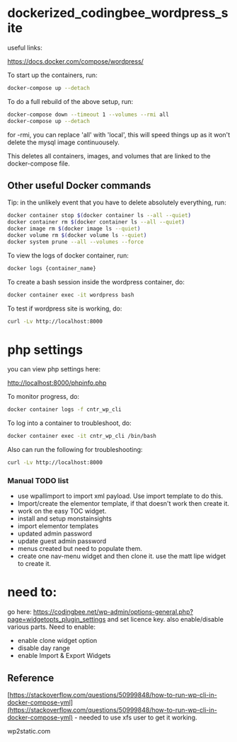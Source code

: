 # dockerized_codingbee_wordpress_site


useful links:

https://docs.docker.com/compose/wordpress/



To start up the containers, run:

```bash
docker-compose up --detach
```



To do a full rebuild of the above setup, run:

```bash
docker-compose down --timeout 1 --volumes --rmi all
docker-compose up --detach
```
for -rmi, you can replace 'all' with 'local', this will speed things up as it won't delete the mysql image continuousely. 


This deletes all containers, images, and volumes that are linked to the docker-compose file.

## Other useful Docker commands

Tip: in the unlikely event that you have to delete absolutely everything, run:

```bash
docker container stop $(docker container ls --all --quiet)
docker container rm $(docker container ls --all --quiet)
docker image rm $(docker image ls --quiet)
docker volume rm $(docker volume ls --quiet)
docker system prune --all --volumes --force
```

To view the logs of docker container, run:

```bash
docker logs {container_name}
```

To create a bash session inside the wordpress container, do:

```bash
docker container exec -it wordpress bash
```


To test if wordpress site is working, do:

```bash
curl -Lv http://localhost:8000
```

# php settings
you can view php settings here:

[http://localhost:8000/phpinfo.php](http://localhost:8000/phpinfo.php)

To monitor progress, do:

```bash
docker container logs -f cntr_wp_cli
```
To log into a container to troubleshoot, do:

```bash
docker container exec -it cntr_wp_cli /bin/bash
```

Also can run the following for troubleshooting:

```bash
curl -Lv http://localhost:8000
```

### Manual TODO list
- use wpallimport to import xml payload. Use import template to do this.
- Import/create the elementor template, if that doesn't work then create it. 
- work on the easy TOC widget. 
- install and setup monstainsights
- import elementor templates
- updated admin password
- update guest admin password
- menus created but need to populate them. 
- create one nav-menu widget and then clone it. use the matt lipe widget to create it. 




# need to:
go here:
https://codingbee.net/wp-admin/options-general.php?page=widgetopts_plugin_settings
and set licence key. also enable/disable various parts. Need to enable:
- enable clone widget option
- disable day range
- enable Import & Export Widgets



## Reference
[https://stackoverflow.com/questions/50999848/how-to-run-wp-cli-in-docker-compose-yml](https://stackoverflow.com/questions/50999848/how-to-run-wp-cli-in-docker-compose-yml) - needed to use xfs user to get it working. 

wp2static.com